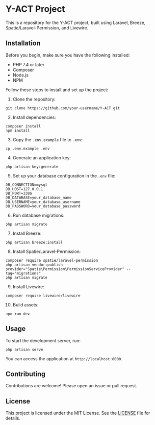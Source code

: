 # Y-ACT Project

This is a repository for the Y-ACT project, built using Laravel, Breeze, Spatie/Laravel-Permission, and Livewire.

## Installation

Before you begin, make sure you have the following installed:

- PHP 7.4 or later
- Composer
- Node.js
- NPM

Follow these steps to install and set up the project:

1. Clone the repository:

```
git clone https://github.com/your-username/Y-ACT.git
```

2. Install dependencies:

```
composer install
npm install
```

3. Copy the `.env.example` file to `.env`:

```
cp .env.example .env
```

4. Generate an application key:

```
php artisan key:generate
```

5. Set up your database configuration in the `.env` file:

```
DB_CONNECTION=mysql
DB_HOST=127.0.0.1
DB_PORT=3306
DB_DATABASE=your_database_name
DB_USERNAME=your_database_username
DB_PASSWORD=your_database_password
```

6. Run database migrations:

```
php artisan migrate
```

7. Install Breeze:

```
php artisan breeze:install
```

8. Install Spatie/Laravel-Permission:

```
composer require spatie/laravel-permission
php artisan vendor:publish --provider="Spatie\Permission\PermissionServiceProvider" --tag="migrations"
php artisan migrate
```

9. Install Livewire:

```
composer require livewire/livewire
```

10. Build assets:

```
npm run dev
```

## Usage

To start the development server, run:

```
php artisan serve
```

You can access the application at `http://localhost:8000`.

## Contributing

Contributions are welcome! Please open an issue or pull request.

## License

This project is licensed under the MIT License. See the [LICENSE](LICENSE) file for details.